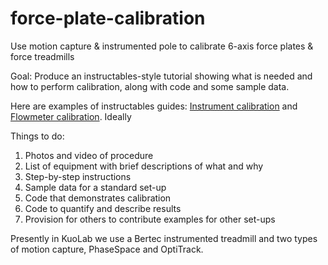 # force-plate-calibration
Use motion capture &amp; instrumented pole to calibrate 6-axis force plates &amp; force treadmills

Goal: Produce an instructables-style tutorial showing what is needed and how to perform calibration, along with code and some sample data.

Here are examples of instructables guides: [Instrument calibration](https://www.instructables.com/Atlas-Scientific-EZO-EC-Calibration-Procedure/) and [Flowmeter calibration](https://www.instructables.com/Calibration-of-Flowmeters-Matthew-Mota/). Ideally 

Things to do:
1. Photos and video of procedure
2. List of equipment with brief descriptions of what and why
3. Step-by-step instructions
4. Sample data for a standard set-up
5. Code that demonstrates calibration
6. Code to quantify and describe results
7. Provision for others to contribute examples for other set-ups

Presently in KuoLab we use a Bertec instrumented treadmill and two types of motion capture, PhaseSpace and OptiTrack. 
